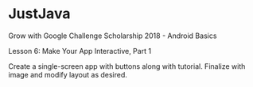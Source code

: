# JustJava

Grow with Google Challenge Scholarship 2018 - Android Basics

Lesson 6: Make Your App Interactive, Part 1

Create a single-screen app with buttons along with tutorial. Finalize with image and modify layout as desired. 
